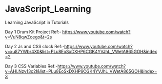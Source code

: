 # JavaScript_Learning
Learning JavaScript in Tutorials

Day 1 
Drum Kit Project
Ref:- https://www.youtube.com/watch?v=VuN8qwZoego&t=2s

Day 2
Js and CSS clock
Ref:-https://www.youtube.com/watch?v=xu87YWbr4X0&list=PLu8EoSxDXHP6CGK4YVJhL_VWetA865GOH&index=2

Day 3
CSS Variables
Ref:-https://www.youtube.com/watch?v=AHLNzv13c2I&list=PLu8EoSxDXHP6CGK4YVJhL_VWetA865GOH&index=3
